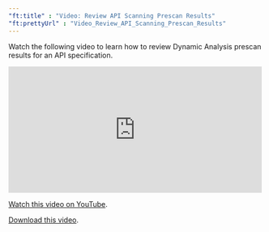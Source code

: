```yaml
---
"ft:title" : "Video: Review API Scanning Prescan Results"
"ft:prettyUrl" : "Video_Review_API_Scanning_Prescan_Results"
---
```

Watch the following video to learn how to review Dynamic Analysis prescan results for an API specification.

<iframe width="500" height="250" src="https://www.youtube.com/embed/lFYtMMzGnRs" title="Review API Scanning Prescan Results" frameborder="0" allow="accelerometer; autoplay; clipboard-write; encrypted-media; gyroscope; picture-in-picture" allowfullscreen></iframe>

[Watch this video on YouTube](https://youtu.be/lFYtMMzGnRs).

[Download this video](https://d3pn0dtbjseokt.cloudfront.net/Review_API_Scanning_Prescan_Results.mp4).
